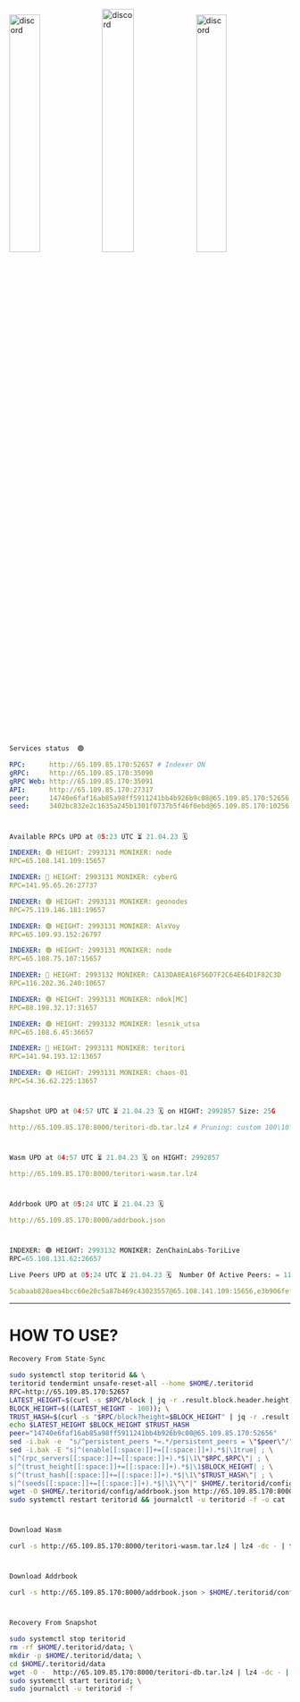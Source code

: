 [<img src='https://user-images.githubusercontent.com/83868103/215836529-812ac1b8-029f-4f5d-bb72-8539c308b0f4.png' alt='discord'  width='33%'>](https://github.com/romanv1812/Teritori/blob/main/data/mainnet_guide.md)[<img src='https://user-images.githubusercontent.com/83868103/215836572-1ace2f52-bfa5-452a-a9bd-1382169bc8f2.png' alt='discord'  width='33.39%'>](https://restake.app/teritori/torivaloper1qy38xmcrnht0kt5c5fryvl8llrpdwer6atxj5u/stake)[<img src='https://user-images.githubusercontent.com/83868103/215836599-cb1990d2-2e43-4fc2-898a-c373bcb64677.png' alt='discord'  width='33%'>](https://restake.app/teritori/torivaloper1qy38xmcrnht0kt5c5fryvl8llrpdwer6atxj5u/stake)
```python
Services status  🟢
```
```YAML
RPC:      http://65.109.85.170:52657 # Indexer ON
gRPC:     http://65.109.85.170:35090
gRPC Web: http://65.109.85.170:35091
API:      http://65.109.85.170:27317
peer:     14740e6faf16ab85a98ff5911241bb4b926b9c08@65.109.85.170:52656
seed:     3402bc832e2c1635a245b1301f0737b5f46f0ebd@65.109.85.170:10256
```
#
```python
Available RPCs UPD at 05:23 UTC ⏳ 21.04.23 🗓️ 
```
```YAML
INDEXER: 🟢 HEIGHT: 2993131 MONIKER: node
RPC=65.108.141.109:15657

INDEXER: 🔴 HEIGHT: 2993131 MONIKER: cyberG
RPC=141.95.65.26:27737

INDEXER: 🟢 HEIGHT: 2993131 MONIKER: geonodes
RPC=75.119.146.181:19657

INDEXER: 🟢 HEIGHT: 2993131 MONIKER: AlxVoy
RPC=65.109.93.152:26797

INDEXER: 🟢 HEIGHT: 2993131 MONIKER: node
RPC=65.108.75.107:15657

INDEXER: 🔴 HEIGHT: 2993132 MONIKER: CA13DA8EA16F56D7F2C64E64D1F82C3D
RPC=116.202.36.240:10657

INDEXER: 🟢 HEIGHT: 2993131 MONIKER: n0ok[MC]
RPC=88.198.32.17:31657

INDEXER: 🟢 HEIGHT: 2993132 MONIKER: lesnik_utsa
RPC=65.108.6.45:36657

INDEXER: 🔴 HEIGHT: 2993131 MONIKER: teritori
RPC=141.94.193.12:13657

INDEXER: 🟢 HEIGHT: 2993131 MONIKER: chaos-01
RPC=54.36.62.225:13657

```
#
```python
Shapshot UPD at 04:57 UTC ⏳ 21.04.23 🗓️ on HIGHT: 2992857 Size: 25G
```
```YAML
http://65.109.85.170:8000/teritori-db.tar.lz4 # Pruning: custom 100\10\100 Indexer kv
```
#
```python
Wasm UPD at 04:57 UTC ⏳ 21.04.23 🗓️ on HIGHT: 2992857
```
```YAML
http://65.109.85.170:8000/teritori-wasm.tar.lz4
```
#
```python
Addrbook UPD at 05:24 UTC ⏳ 21.04.23 🗓️ 
```
```YAML
http://65.109.85.170:8000/addrbook.json
```
#
```python
INDEXER: 🟢 HEIGHT: 2993132 MONIKER: ZenChainLabs-ToriLive
RPC=65.108.131.62:26657

Live Peers UPD at 05:24 UTC ⏳ 21.04.23 🗓️  Number Of Active Peers: = 11
```
```YAML
5cabaab828aea4bcc60e20c5a87b469c43023557@65.108.141.109:15656,e3b906fefa58783395fcf72086c698707908a558@141.95.65.26:27736,16f90d350de14a596ebdc683ce5e703c14e40bb3@75.119.146.181:19656,6ef7a8bc7a3cc0856594f12570e8f2282a099dcf@65.109.93.152:26796,4cef2b81f82420434c6ce0dc43ca04ad18ef773f@65.108.75.107:15656,d40face481bc00a617d9a29c39be412a776e28c2@116.202.36.240:10656,e3374c3d25a36f06662fa150043e5e6529d11570@88.198.32.17:31656,46b7ae20e3cc4264076a91c3601f3894a021a80d@65.108.6.45:36656,317d9a102d4a04337c65571c18df0e98269dce87@141.94.193.12:13656,10a19941e819a9a89873398b1d52794929d245a0@54.36.62.225:13656,8e9624292123624e4eddc3f43189f08a0424127e@65.108.131.62:26656
```
---
# HOW TO USE?
```python
Recovery From State-Sync
```
```bash
sudo systemctl stop teritorid && \
teritorid tendermint unsafe-reset-all --home $HOME/.teritorid
RPC=http://65.109.85.170:52657
LATEST_HEIGHT=$(curl -s $RPC/block | jq -r .result.block.header.height); \
BLOCK_HEIGHT=$((LATEST_HEIGHT - 100)); \
TRUST_HASH=$(curl -s "$RPC/block?height=$BLOCK_HEIGHT" | jq -r .result.block_id.hash)
echo $LATEST_HEIGHT $BLOCK_HEIGHT $TRUST_HASH
peer="14740e6faf16ab85a98ff5911241bb4b926b9c08@65.109.85.170:52656"
sed -i.bak -e  "s/^persistent_peers *=.*/persistent_peers = \"$peer\"/" $HOME/.teritorid/config/config.toml
sed -i.bak -E "s|^(enable[[:space:]]+=[[:space:]]+).*$|\1true| ; \
s|^(rpc_servers[[:space:]]+=[[:space:]]+).*$|\1\"$RPC,$RPC\"| ; \
s|^(trust_height[[:space:]]+=[[:space:]]+).*$|\1$BLOCK_HEIGHT| ; \
s|^(trust_hash[[:space:]]+=[[:space:]]+).*$|\1\"$TRUST_HASH\"| ; \
s|^(seeds[[:space:]]+=[[:space:]]+).*$|\1\"\"|" $HOME/.teritorid/config/config.toml
wget -O $HOME/.teritorid/config/addrbook.json http://65.109.85.170:8000/addrbook.json
sudo systemctl restart teritorid && journalctl -u teritorid -f -o cat
```
#
```python
Download Wasm
```
```bash
curl -s http://65.109.85.170:8000/teritori-wasm.tar.lz4 | lz4 -dc - | tar -xf - -C $HOME/.teritorid/data
```
#
```python
Download Addrbook
```
```bash
curl -s http://65.109.85.170:8000/addrbook.json > $HOME/.teritorid/config/addrbook.json
```
#
```python
Recovery From Snapshot
```
```bash
sudo systemctl stop teritorid
rm -rf $HOME/.teritorid/data; \
mkdir -p $HOME/.teritorid/data; \
cd $HOME/.teritorid/data
wget -O -  http://65.109.85.170:8000/teritori-db.tar.lz4 | lz4 -dc - | tar -xf - -C $HOME/.teritorid
sudo systemctl start teritorid; \
sudo journalctl -u teritorid -f
```
